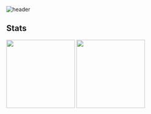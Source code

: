 ![header](https://capsule-render.vercel.app/api?type=transparent&color=gradient&height=300&section=header&text=Ryu%20Hanseong)

## Stats

<p align="left">
  <img src="https://github-readme-stats.vercel.app/api?username=arsriu&count_private=true&theme=transparent&show_icons=true" width="180"/>
  <img src="https://github-readme-stats.vercel.app/api/top-langs/?username=arsriu&layout=compact&theme=transparent" width="180"/>
</p>



<!--
**arsriu/arsriu** is a ✨ _special_ ✨ repository because its `README.md` (this file) appears on your GitHub profile.

Here are some ideas to get you started:

- 🔭 I’m currently working on ...
- 🌱 I’m currently learning ...
- 👯 I’m looking to collaborate on ...
- 🤔 I’m looking for help with ...
- 💬 Ask me about ...
- 📫 How to reach me: ...
- 😄 Pronouns: ...
- ⚡ Fun fact: ...
-->
